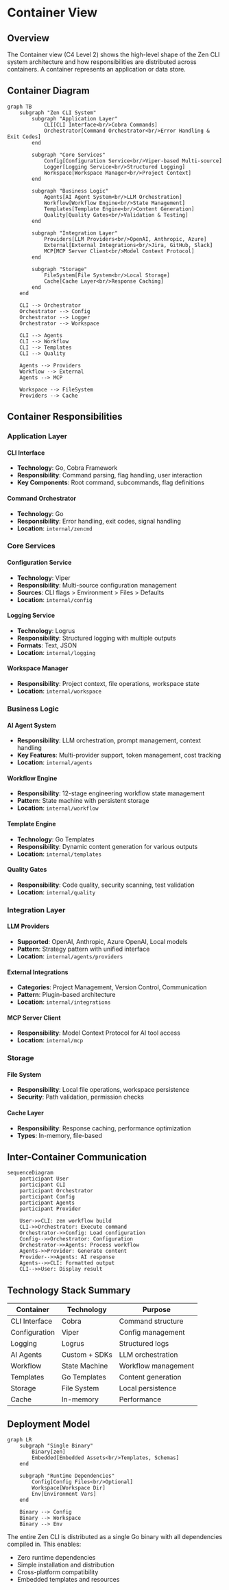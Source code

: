 # Container View

## Overview

The Container view (C4 Level 2) shows the high-level shape of the Zen CLI system architecture and how responsibilities are distributed across containers. A container represents an application or data store.

## Container Diagram

```mermaid
graph TB
    subgraph "Zen CLI System"
        subgraph "Application Layer"
            CLI[CLI Interface<br/>Cobra Commands]
            Orchestrator[Command Orchestrator<br/>Error Handling & Exit Codes]
        end
        
        subgraph "Core Services"
            Config[Configuration Service<br/>Viper-based Multi-source]
            Logger[Logging Service<br/>Structured Logging]
            Workspace[Workspace Manager<br/>Project Context]
        end
        
        subgraph "Business Logic"
            Agents[AI Agent System<br/>LLM Orchestration]
            Workflow[Workflow Engine<br/>State Management]
            Templates[Template Engine<br/>Content Generation]
            Quality[Quality Gates<br/>Validation & Testing]
        end
        
        subgraph "Integration Layer"
            Providers[LLM Providers<br/>OpenAI, Anthropic, Azure]
            External[External Integrations<br/>Jira, GitHub, Slack]
            MCP[MCP Server Client<br/>Model Context Protocol]
        end
        
        subgraph "Storage"
            FileSystem[File System<br/>Local Storage]
            Cache[Cache Layer<br/>Response Caching]
        end
    end
    
    CLI --> Orchestrator
    Orchestrator --> Config
    Orchestrator --> Logger
    Orchestrator --> Workspace
    
    CLI --> Agents
    CLI --> Workflow
    CLI --> Templates
    CLI --> Quality
    
    Agents --> Providers
    Workflow --> External
    Agents --> MCP
    
    Workspace --> FileSystem
    Providers --> Cache
```

## Container Responsibilities

### Application Layer

#### CLI Interface
- **Technology**: Go, Cobra Framework
- **Responsibility**: Command parsing, flag handling, user interaction
- **Key Components**: Root command, subcommands, flag definitions

#### Command Orchestrator
- **Technology**: Go
- **Responsibility**: Error handling, exit codes, signal handling
- **Location**: `internal/zencmd`

### Core Services

#### Configuration Service
- **Technology**: Viper
- **Responsibility**: Multi-source configuration management
- **Sources**: CLI flags > Environment > Files > Defaults
- **Location**: `internal/config`

#### Logging Service
- **Technology**: Logrus
- **Responsibility**: Structured logging with multiple outputs
- **Formats**: Text, JSON
- **Location**: `internal/logging`

#### Workspace Manager
- **Responsibility**: Project context, file operations, workspace state
- **Location**: `internal/workspace`

### Business Logic

#### AI Agent System
- **Responsibility**: LLM orchestration, prompt management, context handling
- **Key Features**: Multi-provider support, token management, cost tracking
- **Location**: `internal/agents`

#### Workflow Engine
- **Responsibility**: 12-stage engineering workflow state management
- **Pattern**: State machine with persistent storage
- **Location**: `internal/workflow`

#### Template Engine
- **Technology**: Go Templates
- **Responsibility**: Dynamic content generation for various outputs
- **Location**: `internal/templates`

#### Quality Gates
- **Responsibility**: Code quality, security scanning, test validation
- **Location**: `internal/quality`

### Integration Layer

#### LLM Providers
- **Supported**: OpenAI, Anthropic, Azure OpenAI, Local models
- **Pattern**: Strategy pattern with unified interface
- **Location**: `internal/agents/providers`

#### External Integrations
- **Categories**: Project Management, Version Control, Communication
- **Pattern**: Plugin-based architecture
- **Location**: `internal/integrations`

#### MCP Server Client
- **Responsibility**: Model Context Protocol for AI tool access
- **Location**: `internal/mcp`

### Storage

#### File System
- **Responsibility**: Local file operations, workspace persistence
- **Security**: Path validation, permission checks

#### Cache Layer
- **Responsibility**: Response caching, performance optimization
- **Types**: In-memory, file-based

## Inter-Container Communication

```mermaid
sequenceDiagram
    participant User
    participant CLI
    participant Orchestrator
    participant Config
    participant Agents
    participant Provider
    
    User->>CLI: zen workflow build
    CLI->>Orchestrator: Execute command
    Orchestrator->>Config: Load configuration
    Config-->>Orchestrator: Configuration
    Orchestrator->>Agents: Process workflow
    Agents->>Provider: Generate content
    Provider-->>Agents: AI response
    Agents-->>CLI: Formatted output
    CLI-->>User: Display result
```

## Technology Stack Summary

| Container | Technology | Purpose |
|-----------|------------|---------|
| CLI Interface | Cobra | Command structure |
| Configuration | Viper | Config management |
| Logging | Logrus | Structured logs |
| AI Agents | Custom + SDKs | LLM orchestration |
| Workflow | State Machine | Workflow management |
| Templates | Go Templates | Content generation |
| Storage | File System | Local persistence |
| Cache | In-memory | Performance |

## Deployment Model

```mermaid
graph LR
    subgraph "Single Binary"
        Binary[zen]
        Embedded[Embedded Assets<br/>Templates, Schemas]
    end
    
    subgraph "Runtime Dependencies"
        Config[Config Files<br/>Optional]
        Workspace[Workspace Dir]
        Env[Environment Vars]
    end
    
    Binary --> Config
    Binary --> Workspace
    Binary --> Env
```

The entire Zen CLI is distributed as a single Go binary with all dependencies compiled in. This enables:
- Zero runtime dependencies
- Simple installation and distribution
- Cross-platform compatibility
- Embedded templates and resources
